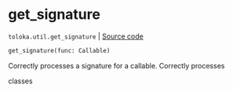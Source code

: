 # get_signature
`toloka.util.get_signature` | [Source code](https://github.com/Toloka/toloka-kit/blob/v1.1.3/src/util/__init__.py#L48)

```python
get_signature(func: Callable)
```

Correctly processes a signature for a callable. Correctly processes


classes

